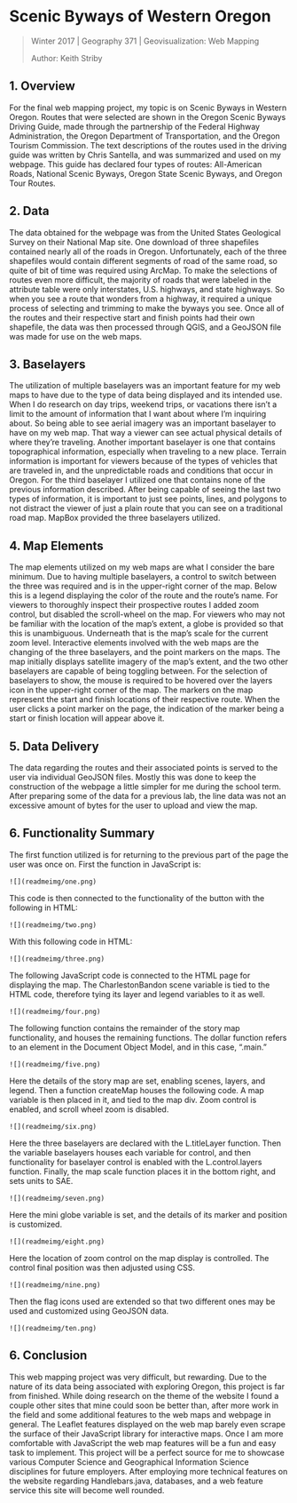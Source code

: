 # Scenic Byways of Western Oregon

> Winter 2017 | Geography 371 | Geovisualization: Web Mapping
>
> Author: Keith Striby

## 1. Overview

For the final web mapping project, my topic is on Scenic Byways in Western Oregon. Routes that were selected
are shown in the Oregon Scenic Byways Driving Guide, made through the partnership of the Federal Highway
Administration, the Oregon Department of Transportation, and the Oregon Tourism Commission. The text
descriptions of the routes used in the driving guide was written by Chris Santella, and was summarized and
used on my webpage. This guide has declared four types of routes: All-American Roads, National Scenic Byways,
Oregon State Scenic Byways, and Oregon Tour Routes. 


## 2. Data

The data obtained for the webpage was from the United States Geological Survey on their National Map site. One
download of three shapefiles contained nearly all of the roads in Oregon. Unfortunately, each of the three
shapefiles would contain different segments of road of the same road, so quite of bit of time was required
using ArcMap. To make the selections of routes even more difficult, the majority of roads that were labeled in
the attribute table were only interstates, U.S. highways, and state highways. So when you see a route that
wonders from a highway, it required a unique process of selecting and trimming to make the byways you see.
Once all of the routes and their respective start and finish points had their own shapefile, the data was then
processed through QGIS, and a GeoJSON file was made for use on the web maps. 

## 3. Baselayers

The utilization of multiple baselayers was an important feature for my web maps to have due to the type of
data being displayed and its intended use. When I do research on day trips, weekend trips, or vacations there
isn’t a limit to the amount of information that I want about where I’m inquiring about. So being able to see
aerial imagery was an important baselayer to have on my web map. That way a viewer can see actual physical
details of where they’re traveling. Another important baselayer is one that contains topographical
information, especially when traveling to a new place. Terrain information is important for viewers because of
the types of vehicles that are traveled in, and the unpredictable roads and conditions that occur in Oregon.
For the third baselayer I utilized one that contains none of the previous information described. After being
capable of seeing the last two types of information, it is important to just see points, lines, and polygons
to not distract the viewer of just a plain route that you can see on a traditional road map.  MapBox provided
the three baselayers utilized. 

## 4. Map Elements


The map elements utilized on my web maps are what I consider the bare minimum. Due to having multiple
baselayers, a control to switch between the three was required and is in the upper-right corner of the map.
Below this is a legend displaying the color of the route and the route’s name.  For viewers to thoroughly
inspect their prospective routes I added zoom control, but disabled the scroll-wheel on the map. For viewers
who may not be familiar with the location of the map’s extent, a globe is provided so that this is
unambiguous. Underneath that is the map’s scale for the current zoom level. 
Interactive elements involved with the web maps are the changing of the three baselayers, and the point
markers on the maps. The map initially displays satellite imagery of the map’s extent, and the two other
baselayers are capable of being toggling between. For the selection of baselayers to show, the mouse is
required to be hovered over the layers icon in the upper-right corner of the map. The markers on the map
represent the start and finish locations of their respective route. When the user clicks a point marker on the
page, the indication of the marker being a start or finish location will appear above it. 

## 5. Data Delivery

The data regarding the routes and their associated points is served to the user via individual GeoJSON files.
Mostly this was done to keep the construction of the webpage a little simpler for me during the school term.
After preparing some of the data for a previous lab, the line data was not an excessive amount of bytes for
the user to upload and view the map.

## 6. Functionality Summary

The first function utilized is for returning to the previous part of the page the user was once on. First the
function in JavaScript is: 

	![](readmeimg/one.png)

This code is then connected to the functionality of the button with the following in HTML: 

	![](readmeimg/two.png)

With this following code in HTML:

	![](readmeimg/three.png)

The following JavaScript code is connected to the HTML page for displaying the map. The CharlestonBandon scene
variable is tied to the HTML code, therefore tying its layer and legend variables to it as well.

	![](readmeimg/four.png)

The following function contains the remainder of the story map functionality, and houses the remaining
functions. The dollar function refers to an element in the Document Object Model, and in this case, “.main.”

	![](readmeimg/five.png)

Here the details of the story map are set, enabling scenes, layers, and legend. Then a function createMap
houses the following code. A map variable is then placed in it, and tied to the map div. Zoom control is
enabled, and scroll wheel zoom is disabled. 

	![](readmeimg/six.png)

Here the three baselayers are declared with the L.titleLayer function. Then the variable baselayers houses
each variable for control, and then functionality for baselayer control is enabled with the L.control.layers
function. Finally, the map scale function places it in the bottom right, and sets units to SAE. 

	![](readmeimg/seven.png)

Here the mini globe variable is set, and the details of its marker and position is customized. 

	![](readmeimg/eight.png)

Here the location of zoom control on the map display is controlled. The control final position was then
adjusted using CSS. 
	
	![](readmeimg/nine.png)

Then the flag icons used are extended so that two different ones may be used and customized using GeoJSON
data. 

	![](readmeimg/ten.png)

## 6. Conclusion

This web mapping project was very difficult, but rewarding. Due to the nature of its data being associated
with exploring Oregon, this project is far from finished. While doing research on the theme of the website I
found a couple other sites that mine could soon be better than, after more work in the field and some
additional features to the web maps and webpage in general. The Leaflet features displayed on the web map
barely even scrape the surface of their JavaScript library for interactive maps. Once I am more comfortable
with JavaScript the web map features will be a fun and easy task to implement. This project will be a perfect
source for me to showcase various Computer Science and Geographical Information Science disciplines for future
employers. After employing more technical features on the website regarding Handlebars.java, databases, and a
web feature service this site will become well rounded. 
